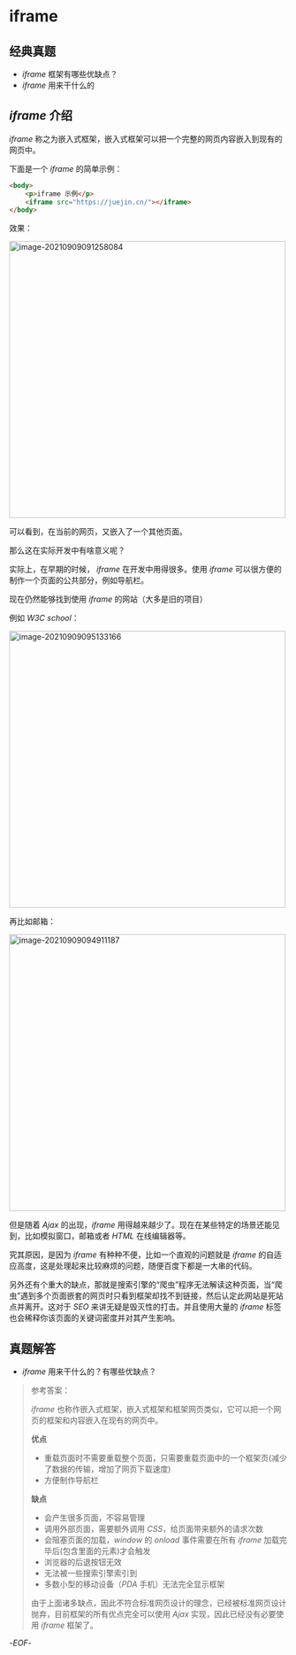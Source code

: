 # iframe



## 经典真题



- *iframe* 框架有哪些优缺点？
- *iframe* 用来干什么的



## *iframe* 介绍



*iframe* 称之为嵌入式框架，嵌入式框架可以把一个完整的网页内容嵌入到现有的网页中。



下面是一个 *iframe* 的简单示例：



```html
<body>
    <p>iframe 示例</p>
    <iframe src="https://juejin.cn/"></iframe>
</body>
```



效果：



<img src="https://xiejie-typora.oss-cn-chengdu.aliyuncs.com/2021-09-09-011259.png" alt="image-20210909091258084" width="500" />



可以看到，在当前的网页，又嵌入了一个其他页面。



那么这在实际开发中有啥意义呢？



实际上，在早期的时候， *iframe* 在开发中用得很多。使用 *iframe* 可以很方便的制作一个页面的公共部分，例如导航栏。

现在仍然能够找到使用 *iframe* 的网站（大多是旧的项目）

例如 *W3C school*：

<img src="https://xiejie-typora.oss-cn-chengdu.aliyuncs.com/2021-09-09-015133.png" alt="image-20210909095133166" width="500" />



再比如邮箱：



<img src="https://xiejie-typora.oss-cn-chengdu.aliyuncs.com/2021-09-09-014911.png" alt="image-20210909094911187" width="500" />



但是随着 *Ajax* 的出现，*iframe* 用得越来越少了。现在在某些特定的场景还能见到，比如模拟窗口，邮箱或者 *HTML* 在线编辑器等。



究其原因，是因为 *iframe* 有种种不便，比如一个直观的问题就是 *iframe* 的自适应高度，这是处理起来比较麻烦的问题，随便百度下都是一大串的代码。

另外还有个重大的缺点，那就是搜索引擎的“爬虫”程序无法解读这种页面，当“爬虫”遇到多个页面嵌套的网页时只看到框架却找不到链接，然后认定此网站是死站点并离开。这对于 *SEO* 来讲无疑是毁灭性的打击。并且使用大量的 *iframe* 标签也会稀释你该页面的关键词密度并对其产生影响。



## 真题解答



- *iframe* 用来干什么的？有哪些优缺点？

>参考答案：
>
>*iframe* 也称作嵌入式框架，嵌入式框架和框架网页类似，它可以把一个网页的框架和内容嵌入在现有的网页中。
>
>**优点**
>
>- 重载页面时不需要重载整个页面，只需要重载页面中的一个框架页(减少了数据的传输，增加了网页下载速度)
>- 方便制作导航栏
>
>**缺点**
>
>- 会产生很多页面，不容易管理
>- 调用外部页面，需要额外调用 *CSS*，给页面带来额外的请求次数
>- 会阻塞页面的加载，*window* 的 *onload* 事件需要在所有 *iframe* 加载完毕后(包含里面的元素)才会触发
>- 浏览器的后退按钮无效
>- 无法被一些搜索引擎索引到
>- 多数小型的移动设备（*PDA* 手机）无法完全显示框架
>
>由于上面诸多缺点，因此不符合标准网页设计的理念，已经被标准网页设计抛弃，目前框架的所有优点完全可以使用 *Ajax* 实现，因此已经没有必要使用 *iframe* 框架了。



-*EOF*-